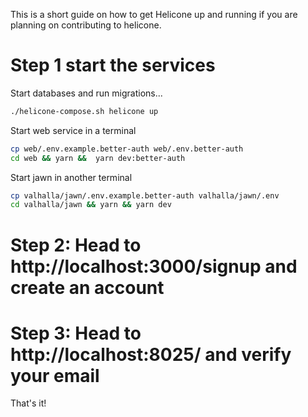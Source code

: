 This is a short guide on how to get Helicone up and running if you are planning on contributing to helicone.


# Step 1 start the services 

Start databases and run migrations...

```bash
./helicone-compose.sh helicone up
```

Start web service in a terminal
```bash
cp web/.env.example.better-auth web/.env.better-auth 
cd web && yarn &&  yarn dev:better-auth
```

Start jawn in another terminal

```bash 
cp valhalla/jawn/.env.example.better-auth valhalla/jawn/.env
cd valhalla/jawn && yarn && yarn dev
```

# Step 2: Head to http://localhost:3000/signup and create an account

# Step 3: Head to http://localhost:8025/ and verify your email

That's it! 